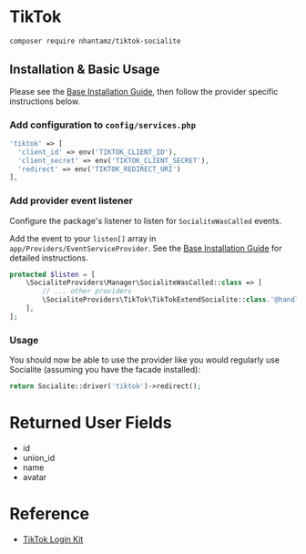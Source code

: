 # TikTok

```bash
composer require nhantamz/tiktok-socialite
```

## Installation & Basic Usage

Please see the [Base Installation Guide](https://socialiteproviders.com/usage/), then follow the provider specific instructions below.

### Add configuration to `config/services.php`

```php
'tiktok' => [
  'client_id' => env('TIKTOK_CLIENT_ID'),
  'client_secret' => env('TIKTOK_CLIENT_SECRET'),
  'redirect' => env('TIKTOK_REDIRECT_URI')
],
```

### Add provider event listener

Configure the package's listener to listen for `SocialiteWasCalled` events.

Add the event to your `listen[]` array in `app/Providers/EventServiceProvider`. See the [Base Installation Guide](https://socialiteproviders.com/usage/) for detailed instructions.

```php
protected $listen = [
    \SocialiteProviders\Manager\SocialiteWasCalled::class => [
        // ... other providers
        \SocialiteProviders\TikTok\TikTokExtendSocialite::class.'@handle',
    ],
];
```

### Usage

You should now be able to use the provider like you would regularly use Socialite (assuming you have the facade installed):

```php
return Socialite::driver('tiktok')->redirect();
```

# Returned User Fields

- id
- union_id
- name
- avatar

# Reference

- [TikTok Login Kit](https://developers.tiktok.com/doc/login-kit-web)
